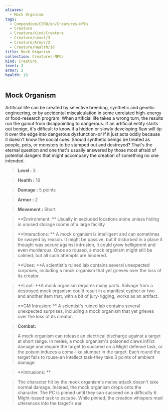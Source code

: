 ```yaml
---
aliases:
  - Mock Organism
tags:
  - Compendium/CSRD/en/Creatures-NPCs
  - Creature
  - Creature/Kind/Creature
  - Creature/Level/3
  - Creature/Armor/2
  - Creature/Health/18
title: Mock Organism
collection: Creatures-NPCs
kind: Creature
level: 3
armor: 2
health: 18
---
```

## Mock Organism    
Artificial life can be created by selective breeding, synthetic and genetic engineering, or by accidental miscalculation in some unrelated high-energy or food-research program. When artificial life takes a wrong turn, the results run the gamut from disappointing to dangerous. If an artificial entity starts out benign, it's difficult to know if a hidden or slowly developing flaw will tip it over the edge into dangerous dysfunction-or if it just acts oddly because it doesn't know the social cues. Should synthetic beings be treated as people, pets, or monsters to be stamped out and destroyed? That's the eternal question and one that's usually answered by those most afraid of potential dangers that might accompany the creation of something no one intended.    
  
    
> **Level :** 3    
> **Health :** 18    
> **Damage :** 5 points    
> **Armor :** 2    
> **Movement :** Short    
> **Environment: ** Usually in secluded locations alone unless hiding in unused storage rooms of a large facility    
> **Interactions: ** A mock organism is intelligent and can sometimes be swayed by reason. It might be passive, but if disturbed in a place it thought was secure against intrusion, it could grow belligerent and even murderous. Once so roused, a mock organism might still be calmed, but all such attempts are hindered.    
> **Uses: **A scientist's ruined lab contains several unexpected surprises, including a mock organism that yet grieves over the loss of its creator.    
> **Loot: **A mock organism requires many parts. Salvage from a destroyed mock organism could result in a manifest cypher or two and another item that, with a bit of jury-rigging, works as an artifact.    
> **GM Intrusion: ** A scientist's ruined lab contains several unexpected surprises, including a mock organism that yet grieves over the loss of its creator.    
  
> **Combat:**   
> A mock organism can release an electrical discharge against a target at short range. In melee, a mock organism's poisoned claws inflict damage and require the target to succeed on a Might defense task, or the poison induces a coma-like slumber in the target. Each round the target fails to rouse-an Intellect task-they take 3 points of ambient damage.    
    
  
> **Intrusions: **   
> The character hit by the mock organism's melee attack doesn't take normal damage. Instead, the mock organism drops onto the character. The PC is pinned until they can succeed on a difficulty 6 Might-based task to escape. While pinned, the creation whispers mad utterances into the target's ear.    
